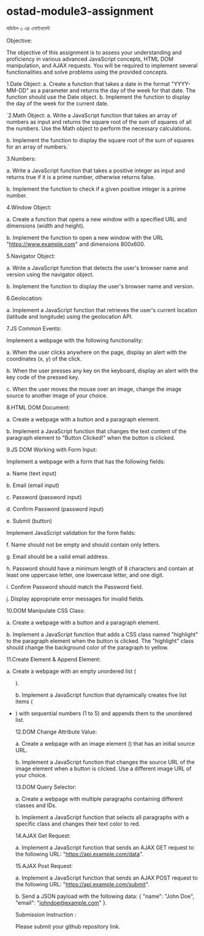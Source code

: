 # ostad-module3-assignment

মডিউল ৩ এর এসাইনমেন্ট

Objective:

The objective of this assignment is to assess your understanding and proficiency in various advanced JavaScript concepts, HTML DOM manipulation, and AJAX requests. You will be required to implement several functionalities and solve problems using the provided concepts.

1.Date Object:
a. Create a function that takes a date in the format "YYYY-MM-DD" as a parameter and returns the day of the week for that date. The function should use the Date object.
b. Implement the function to display the day of the week for the current date.

`2.Math Object:
a. Write a JavaScript function that takes an array of numbers as input and returns the square root of the sum of squares of all the numbers. Use the Math object to perform the necessary calculations.

b. Implement the function to display the square root of the sum of squares for an array of numbers.`

3.Numbers:

a. Write a JavaScript function that takes a positive integer as input and returns true if it is a prime number, otherwise returns false.

b. Implement the function to check if a given positive integer is a prime number.

4.Window Object:

a. Create a function that opens a new window with a specified URL and dimensions (width and height).

b. Implement the function to open a new window with the URL "https://www.example.com" and dimensions 800x600.

5.Navigator Object:

a. Write a JavaScript function that detects the user's browser name and version using the navigator object.

b. Implement the function to display the user's browser name and version.

6.Geolocation:

a. Implement a JavaScript function that retrieves the user's current location (latitude and longitude) using the geolocation API.

7.JS Common Events:

Implement a webpage with the following functionality:

a. When the user clicks anywhere on the page, display an alert with the coordinates (x, y) of the click.

b. When the user presses any key on the keyboard, display an alert with the key code of the pressed key.

c. When the user moves the mouse over an image, change the image source to another image of your choice.

8.HTML DOM Document:

a. Create a webpage with a button and a paragraph element.

b. Implement a JavaScript function that changes the text content of the paragraph element to "Button Clicked!" when the button is clicked.

9.JS DOM Working with Form Input:

Implement a webpage with a form that has the following fields:

a. Name (text input)

b. Email (email input)

c. Password (password input)

d. Confirm Password (password input)

e. Submit (button)

Implement JavaScript validation for the form fields:

f. Name should not be empty and should contain only letters.

g. Email should be a valid email address.

h. Password should have a minimum length of 8 characters and contain at least one uppercase letter, one lowercase letter, and one digit.

i. Confirm Password should match the Password field.

j. Display appropriate error messages for invalid fields.

10.DOM Manipulate CSS Class:

a. Create a webpage with a button and a paragraph element.

b. Implement a JavaScript function that adds a CSS class named "highlight" to the paragraph element when the button is clicked. The "highlight" class should change the background color of the paragraph to yellow.

11.Create Element & Append Element:

a. Create a webpage with an empty unordered list (<ul>).

b. Implement a JavaScript function that dynamically creates five list items (<li>) with sequential numbers (1 to 5) and appends them to the unordered list.

12.DOM Change Attribute Value:

a. Create a webpage with an image element (<img>) that has an initial source URL.

b. Implement a JavaScript function that changes the source URL of the image element when a button is clicked. Use a different image URL of your choice.

13.DOM Query Selector:

a. Create a webpage with multiple paragraphs containing different classes and IDs.

b. Implement a JavaScript function that selects all paragraphs with a specific class and changes their text color to red.

14.AJAX Get Request:

a. Implement a JavaScript function that sends an AJAX GET request to the following URL: "https://api.example.com/data".

15.AJAX Post Request:

a. Implement a JavaScript function that sends an AJAX POST request to the following URL: "https://api.example.com/submit".

b. Send a JSON payload with the following data: { "name": "John Doe", "email": "johndoe@example.com" }.

Submission Instruction :

Please submit your github repository link.
